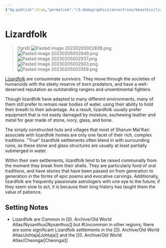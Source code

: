 ```yaml
---
{"dg-publish":true,"permalink":"/3-demographics/ancestries/beastkin/lizardfolk/","noteIcon":""}
---
```


# Lizardfolk

>[!grid]
>![Pasted image 20230205002838.png](/img/user/x.%20Assets/Attachments/Pasted%20image%2020230205002838.png)
>![Pasted image 20230205002849.png](/img/user/x.%20Assets/Attachments/Pasted%20image%2020230205002849.png)
![Pasted image 20230205002937.png](/img/user/x.%20Assets/Attachments/Pasted%20image%2020230205002937.png)
![Pasted image 20230205002903.png](/img/user/x.%20Assets/Attachments/Pasted%20image%2020230205002903.png)
![Pasted image 20230205003359.png](/img/user/x.%20Assets/Attachments/Pasted%20image%2020230205003359.png)


[Lizardfolk](https://2e.aonprd.com/Ancestries.aspx?ID=15) are consummate survivors. They move through the societies of humanoids with the steely reserve of born predators, and have a well-deserved reputation as outstanding rangers and unsentimental fighters. 

Though lizardfolk have adapted to many different environments, many of them still prefer to remain near bodies of water, using their ability to hold their breath to their advantage. As a result, lizardfolk usually prefer equipment that is not easily damaged by moisture, eschewing leather and metal for gear made of stone, ivory, glass, and bone. 

The simply constructed huts and villages that most of Sharum Mal'Kari associate with lizardfolk homes are only one facet of their rich, complex traditions. "True" lizardfolk settlements often blend in with surrounding ruins, as these stone and glass structures are usually at least partially submerged in water. 

Within their own settlements, lizardfolk tend to be raised communally from the moment they break from their shells. They are particularly fond of oral traditions, and have stories that have been passed on from generation to generation in the forms of epic poems and evocative carvings. Additionally, lizardfolk are frequently passionate astrologers with one eye to the future; if they seem slow to act, it is because their long history has taught them the value of patience. 

## Setting Notes

- Lizardfolk are Common in [[0. Archive/Old World Atlas/Nysanthus\|Nysanthus]] but #Uncommon in other regions; there are some significant Lizardfolk settlements in the [[0. Archive/Old World Atlas/Johtaja\|Johtaja]] and the [[0. Archive/Old World Atlas/Cheongai\|Cheongai]] 
